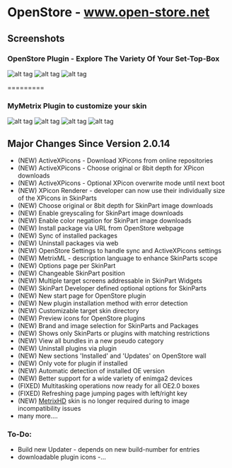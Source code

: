 OpenStore - www.open-store.net
=========

## Screenshots

### OpenStore Plugin - Explore The Variety Of Your Set-Top-Box
![alt tag](http://open-store.net/info/Screenshots/Plugin/OpenStore/Categories2.jpg)
![alt tag](http://open-store.net/info/Screenshots/Plugin/OpenStore/Browse1.jpg)
![alt tag](http://open-store.net/info/Screenshots/Plugin/OpenStore/Browse7.jpg)


=========

### MyMetrix Plugin to customize your skin
![alt tag](http://open-store.net/info/Screenshots/Plugin/MyMetrix/MyMetrix.jpg)
![alt tag](http://open-store.net/info/Screenshots/Plugin/MyMetrix/MyMetrixCategories.jpg)
![alt tag](http://open-store.net/info/Screenshots/Plugin/MyMetrix/MySkinParts1.jpg)
![alt tag](http://open-store.net/info/Screenshots/Plugin/MyMetrix/SkinPartsSettingsPage.jpg?raw=true)


## Major Changes Since Version 2.0.14
- (NEW) ActiveXPicons - Download XPicons from online repositories
- (NEW) ActiveXPicons - Choose original or 8bit depth for XPicon downloads
- (NEW) ActiveXPicons - Optional XPicon overwrite mode until next boot
- (NEW) XPicon Renderer - developer can now use their individually size of the XPicons in SkinParts
- (NEW) Choose original or 8bit depth for SkinPart image downloads
- (NEW) Enable greyscaling for SkinPart image downloads
- (NEW) Enable color negation for SkinPart image downloads
- (NEW) Install package via URL from OpenStore webpage
- (NEW) Sync of installed packages
- (NEW) Uninstall packages via web
- (NEW) OpenStore Settings to handle sync and ActiveXPicons settings
- (NEW) MetrixML - description language to enhance SkinParts scope
- (NEW) Options page per SkinPart
- (NEW) Changeable SkinPart position
- (NEW) Multiple target screens addressable in SkinPart Widgets
- (NEW) SkinPart Developer defined optional options for SkinParts
- (NEW) New start page for OpenStore plugin
- (NEW) New plugin installation method with error detection
- (NEW) Customizable target skin directory
- (NEW) Preview icons for OpenStore plugins
- (NEW) Brand and image selection for SkinParts and Packages
- (NEW) Shows only SkinParts or plugins with matching restrictions
- (NEW) View all bundles in a new pseudo category
- (NEW) Uninstall plugins via plugin
- (NEW) New sections 'Installed' and 'Updates' on OpenStore wall
- (NEW) Only vote for plugin if installed
- (NEW) Automatic detection of installed OE version
- (NEW) Better support for a wide variety of enimga2 devices
- (FIXED) Multitasking operations now ready for all OE2.0 boxes
- (FIXED) Refreshing page jumping pages with left/right key
- (NEW) [MetrixHD](https://github.com/iMaxxx/MetrixHD-VTi) skin is no longer required during to image incompatibility issues
- many more....

### To-Do:
- Build new Updater - depends on new build-number for entries
- downloadable plugin icons
-...
